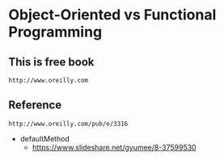# Object-Oriented vs Functional Programming

## This is free book
`http://www.oreilly.com`

## Reference
`http://www.oreilly.com/pub/e/3316`

-  defaultMethod
   - https://www.slideshare.net/gyumee/8-37599530